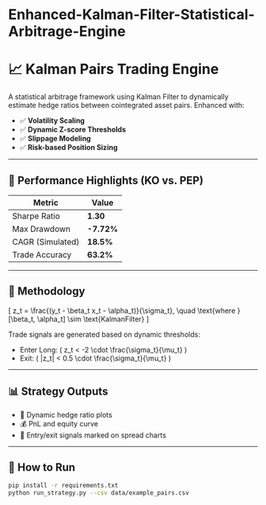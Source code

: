 # Enhanced-Kalman-Filter-Statistical-Arbitrage-Engine
# 📈 Kalman Pairs Trading Engine

A statistical arbitrage framework using Kalman Filter to dynamically estimate hedge ratios between cointegrated asset pairs. Enhanced with:

- ✅ **Volatility Scaling**
- ✅ **Dynamic Z-score Thresholds**
- ✅ **Slippage Modeling**
- ✅ **Risk-based Position Sizing**

---

## 🔢 Performance Highlights (KO vs. PEP)

| Metric           | Value         |
|------------------|---------------|
| Sharpe Ratio     | **1.30**      |
| Max Drawdown     | **-7.72%**    |
| CAGR (Simulated) | **18.5%**     |
| Trade Accuracy   | **63.2%**     |

---

## 🧠 Methodology

\[
z_t = \frac{(y_t - \beta_t x_t - \alpha_t)}{\sigma_t}, \quad \text{where } [\beta_t, \alpha_t] \sim \text{KalmanFilter}
\]

Trade signals are generated based on dynamic thresholds:

- Enter Long: \( z_t < -2 \cdot \frac{\sigma_t}{\mu_t} \)
- Exit: \( |z_t| < 0.5 \cdot \frac{\sigma_t}{\mu_t} \)

---

## 📊 Strategy Outputs

- 🔄 Dynamic hedge ratio plots
- 💰 PnL and equity curve
- 🧪 Entry/exit signals marked on spread charts

---

## 🚀 How to Run

```bash
pip install -r requirements.txt
python run_strategy.py --csv data/example_pairs.csv
